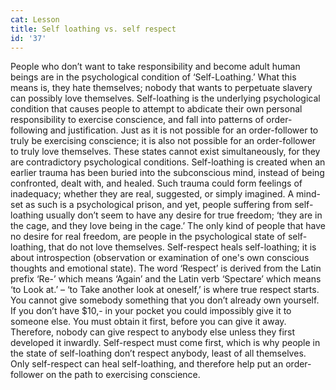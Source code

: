 ```yaml
---
cat: Lesson
title: Self loathing vs. self respect
id: '37'
---
```


People who don’t want to take responsibility and become adult human beings are in the
psychological condition of ‘Self-Loathing.’ What this means is, they hate themselves; nobody
that wants to perpetuate slavery can possibly love themselves.
Self-loathing is the underlying psychological condition that causes people to attempt to
abdicate their own personal responsibility to exercise conscience, and fall into patterns of
order-following and justification. Just as it is not possible for an order-follower to truly be
exercising conscience; it is also not possible for an order-follower to truly love themselves.
These states cannot exist simultaneously, for they are contradictory psychological conditions.
Self-loathing is created when an earlier trauma has been buried into the subconscious mind,
instead of being confronted, dealt with, and healed. Such trauma could form feelings of
inadequacy; whether they are real, suggested, or simply imagined.
A mind-set as such is a psychological prison, and yet, people suffering from self-loathing
usually don’t seem to have any desire for true freedom; ‘they are in the cage, and they love
being in the cage.’ The only kind of people that have no desire for real freedom, are people in
the psychological state of self-loathing, that do not love themselves.
Self-respect heals self-loathing; it is about introspection
(observation or examination of one's own conscious
thoughts and emotional state). The word ‘Respect’ is derived
from the Latin prefix ‘Re-’ which means ‘Again’ and the Latin
verb ‘Spectare’ which means ‘to Look at.’ – ‘to Take another
look at oneself,’ is where true respect starts.
You cannot give somebody something that you don’t already
own yourself. If you don’t have $10,- in your pocket you could
impossibly give it to someone else. You must obtain it first,
before you can give it away. Therefore, nobody can give
respect to anybody else unless they first developed it inwardly.
Self-respect must come first, which is why people in the state
of self-loathing don’t respect anybody, least of all themselves.
Only self-respect can heal self-loathing, and therefore help put an order-follower on the path
to exercising conscience.